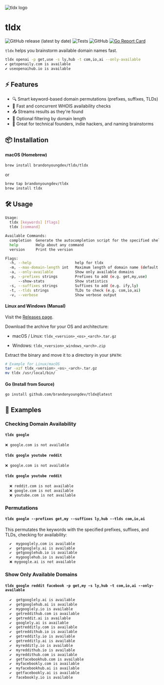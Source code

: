 ![tldx logo](https://github.com/brandonyoungdev/tldx/raw/main/assets/logo.png)

# tldx

![GitHub release (latest by date)](https://img.shields.io/github/v/release/brandonyoungdev/tldx)
![Tests](https://img.shields.io/github/actions/workflow/status/brandonyoungdev/tldx/test.yml?branch=main)
![GitHub](https://img.shields.io/github/license/brandonyoungdev/tldx)
[![Go Report Card](https://goreportcard.com/badge/github.com/brandonyoungdev/tldx)](https://goreportcard.com/report/github.com/brandonyoungdev/tldx)

`tldx` helps you brainstorm available domain names fast.

```sh
tldx openai -p get,use -s ly,hub -t com,io,ai --only-available
✔️ getopenaily.com is available
✔️ useopenaihub.io is available
```

## ⚡ Features

- 🔍 Smart keyword-based domain permutations (prefixes, suffixes, TLDs)
- 🚀 Fast and concurrent WHOIS availability checks
- 📤 Streams results as they're found
- 📏 Optional filtering by domain length
- 🧠 Great for technical founders, indie hackers, and naming brainstorms


## 📦 Installation
#### macOS (Homebrew)
```sh
brew install brandonyoungdev/tldx/tldx
```
or
```sh
brew tap brandonyoungdev/tldx
brew install tldx
```


## 🛠️ Usage

```sh
Usage:
  tldx [keywords] [flags]
  tldx [command]

Available Commands:
  completion  Generate the autocompletion script for the specified shell
  help        Help about any command
  version     Print the version

Flags:
  -h, --help                    help for tldx
  -m, --max-domain-length int   Maximum length of domain name (default 64)
  -a, --only-available          Show only available domains
  -p, --prefixes strings        Prefixes to add (e.g. get,my,use)
      --show-stats              Show statistics
  -s, --suffixes strings        Suffixes to add (e.g. ify,ly)
  -t, --tlds strings            TLDs to check (e.g. com,io,ai)
  -v, --verbose                 Show verbose output
```
#### Linux and Windows (Manual)
Visit the [Releases page](https://github.com/brandonyoungdev/tldx/releases).

Download the archive for your OS and architecture:

- macOS / Linux: `tldx_<version>_<os>_<arch>.tar.gz`

- Windows: `tldx_<version>_windows_<arch>.zip`

Extract the binary and move it to a directory in your `$PATH`:

```sh
# Example for Linux/macOS
tar -xzf tldx_<version>_<os>_<arch>.tar.gz
mv tldx /usr/local/bin/
```

#### Go (Install from Source)
```sh
go install github.com/brandonyoungdev/tldx@latest
```

## 🔗 Examples

### Checking Domain Availability

#### `tldx google` 
```sh
❌ google.com is not available
```

#### `tldx google youtube reddit`
 
```sh
❌ google.com is not available
```

#### `tldx google youtube reddit`
```sh
  ❌ reddit.com is not available
  ❌ google.com is not available
  ❌ youtube.com is not available
```

### Permutations

#### `tldx google --prefixes get,my --suffixes ly,hub --tlds com,io,ai`

This permutates the keywords with the specified prefixes, suffixes, and TLDs, checking for availability:
```sh
  ✔️  mygooglely.com is available
  ✔️  getgooglely.ai is available
  ✔️  getgooglehub.io is available
  ✔️  mygooglehub.io is available
  ❌ mygoogle.ai is not available
```

### Show Only Available Domains

#### `tldx google reddit facebook -p get,my -s ly,hub -t com,io,ai --only-available`

```sh
  ✔️  getgooglely.ai is available
  ✔️  getgooglehub.ai is available
  ✔️  mygooglely.io is available
  ✔️  getreddithub.com is available
  ✔️  getreddit.ai is available
  ✔️  googlely.ai is available
  ✔️  getredditly.com is available
  ✔️  getreddithub.io is available
  ✔️  getredditly.io is available
  ✔️  getredditly.ai is available
  ✔️  myredditly.io is available
  ✔️  myreddithub.io is available
  ✔️  myreddithub.com is available
  ✔️  getfacebookhub.com is available
  ✔️  myfacebookly.com is available
  ✔️  myfacebookhub.ai is available
  ✔️  getfacebookly.ai is available
  ✔️  facebookly.io is available
```


